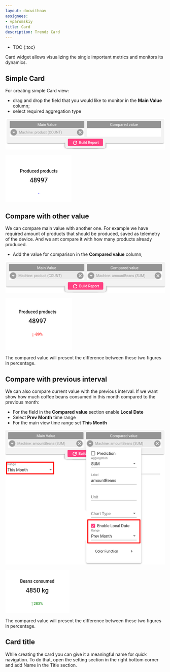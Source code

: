 ```yaml
---
layout: docwithnav
assignees:
- vparomskiy
title: Card
description: Trendz Card
---
```


* TOC
{:toc}


Card widget allows visualizing the single important metrics and monitors its dynamics.

## Simple Card

For creating simple Card view:

* drag and drop the field that you would like to monitor in the **Main Value** column;
* select required aggregation type

![image](/images/trendz/card-simple.png)

![image](/images/trendz/card-simple-view.png)

## Compare with other value

We can compare main value with another one. For example we have required amount of products that should be produced, saved as telemetry of the device.
And we ant compare it with how many products already produced.

* Add the value for comparison in the **Compared value** column;

![image](/images/trendz/card-compare.png)

![image](/images/trendz/card-compare-view.png)

The compared value will present the difference between these two figures in percentage.

## Compare with previous interval

We can also compare current value with the previous interval. If we want show how much coffee beans consumed in 
this month compared to the previous month:

* For the field in the **Compared value** section enable **Local Date**
* Select **Prev Month** time range
* For the main view time range set **This Month**

![image](/images/trendz/card-local-config.png)

![image](/images/trendz/card-local.png)

The compared value will present the difference between these two figures in percentage.

## Card title

While creating the card you can give it a meaningful name for quick navigation. 
To do that, open the setting section in the right bottom corner and add Name in the Title section.
